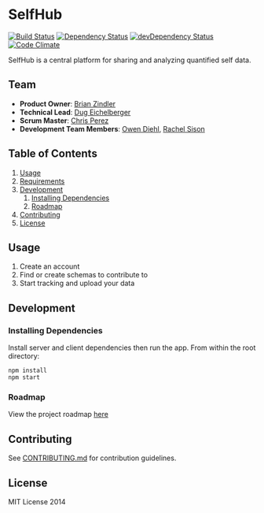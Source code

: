 SelfHub
=======
[![Build Status][build-img]][build-url]
[![Dependency Status][dependencies-img]][dependencies-url]
[![devDependency Status][devDependencies-img]][devDependencies-url]
[![Code Climate][climate-img]][climate-url]

SelfHub is a central platform for sharing and analyzing quantified self data.

## Team

  - __Product Owner__: [Brian Zindler](https://github.com/zindlerb)
  - __Technical Lead__: [Dug Eichelberger](https://github.com/dduugg)
  - __Scrum Master__: [Chris Perez](https://github.com/cmperez)
  - __Development Team Members__: [Owen Diehl](https://github.com/owen-d), [Rachel Sison](https://github.com/rachelsison)

## Table of Contents

1. [Usage](#Usage)
1. [Requirements](#requirements)
1. [Development](#development)
    1. [Installing Dependencies](#installing-dependencies)
    1. [Roadmap](#roadmap)
1. [Contributing](#contributing)
1. [License](#license)

## Usage

1. Create an account
2. Find or create schemas to contribute to
3. Start tracking and upload your data

## Development

### Installing Dependencies
Install server and client dependencies then run the app. From within the root directory:

```
npm install
npm start
```

### Roadmap

View the project roadmap [here][roadmap-url]

## Contributing

See [CONTRIBUTING.md][contributing-url] for contribution guidelines.

## License

MIT License 2014

[build-img]: https://travis-ci.org/selfhub/selfhub.svg
[build-url]: https://travis-ci.org/selfhub/selfhub
[climate-img]: https://codeclimate.com/github/selfhub/selfhub/badges/gpa.svg
[climate-url]: https://codeclimate.com/github/selfhub/selfhub
[contributing-url]: https://github.com/selfhub/selfhub/blob/develop/CONTRIBUTING.md
[dependencies-img]: https://david-dm.org/selfhub/selfhub.svg
[dependencies-url]: https://david-dm.org/selfhub/selfhub
[devDependencies-img]: https://david-dm.org/selfhub/selfhub/dev-status.svg
[devDependencies-url]: https://david-dm.org/selfhub/selfhub#info=devDependencies
[roadmap-url]: https://github.com/selfhub/selfhub/wiki/Roadmap
